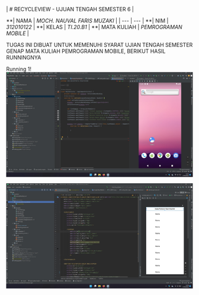 | # RECYCLEVIEW - UJUAN TENGAH SEMESTER 6 |

**| NAMA            | *MOCH. NAUVAL FARIS MUZAKI* |
| --- | --- |
**| NIM             | *312010122* |
**| KELAS           | *TI.20.B1* |
**| MATA KULIAH     | *PEMROGRAMAN MOBILE* | 

TUGAS INI DIBUAT UNTUK MEMENUHI SYARAT UJIAN TENGAH SEMESTER GENAP MATA KULIAH PEMROGRAMAN MOBILE, BERIKUT HASIL RUNNINGNYA

Running 1!
![running](running.jpg)<br>

![running2](running2.jpg)<br>
